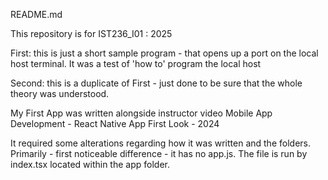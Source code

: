 README.md

 
This repository is for IST236_I01 : 2025

First:  this is just a short sample program - that opens up a port on the local host terminal.  It 
was a test of 'how to' program the local host

Second:  this is a duplicate of First - just done to be sure that the whole theory was understood.

My First App was written alongside instructor video Mobile App Development - React Native App First Look - 2024

 It required some alterations regarding how it was written and the folders.  Primarily - first noticeable difference - 
 it has no app.js.  The file is run by index.tsx located within the app folder.


